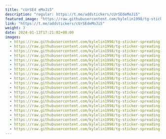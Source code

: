 ```yaml
---
title: "cUrSEd eMoJi5"
description: "regular: https://t.me/addstickers/cUrSEdeMoJi5"
featured_image: "https://raw.githubusercontent.com/kylelin1998/tg-sticker-spreading-worldwide-images/main/img/08998b2a-f973-4334-813a-20859829f3a5.jpg"
link: "https://t.me/addstickers/cUrSEdeMoJi5"
weight: 3
date: 2024-01-13T17:21:02+08:00
images:
  - https://raw.githubusercontent.com/kylelin1998/tg-sticker-spreading-worldwide-images/main/img/08998b2a-f973-4334-813a-20859829f3a5.jpg
  - https://raw.githubusercontent.com/kylelin1998/tg-sticker-spreading-worldwide-images/main/img/4016e68f-378d-46e4-b9ee-832250bc1c2b.jpg
  - https://raw.githubusercontent.com/kylelin1998/tg-sticker-spreading-worldwide-images/main/img/98b16b65-63b8-41e4-abb9-61a80ef21474.jpg
  - https://raw.githubusercontent.com/kylelin1998/tg-sticker-spreading-worldwide-images/main/img/986a8a15-8d73-4e63-ad68-e03d98f98b4c.jpg
  - https://raw.githubusercontent.com/kylelin1998/tg-sticker-spreading-worldwide-images/main/img/dae8a264-5f2e-4c9f-b74a-746519342906.jpg
  - https://raw.githubusercontent.com/kylelin1998/tg-sticker-spreading-worldwide-images/main/img/f1d8e960-d769-4442-8ed7-fb9c0d43077d.jpg
  - https://raw.githubusercontent.com/kylelin1998/tg-sticker-spreading-worldwide-images/main/img/da3639de-d197-4446-bc68-91c21d98117e.jpg
  - https://raw.githubusercontent.com/kylelin1998/tg-sticker-spreading-worldwide-images/main/img/a9e22545-a2fa-4276-9814-2ed81adfca0b.jpg
  - https://raw.githubusercontent.com/kylelin1998/tg-sticker-spreading-worldwide-images/main/img/49464eae-3b9e-4da4-9762-491d759c2902.jpg
  - https://raw.githubusercontent.com/kylelin1998/tg-sticker-spreading-worldwide-images/main/img/f4115271-00f6-4223-a241-44be82353ce6.jpg
  - https://raw.githubusercontent.com/kylelin1998/tg-sticker-spreading-worldwide-images/main/img/0db626eb-05d4-424a-a88a-ce2c08d52328.jpg
  - https://raw.githubusercontent.com/kylelin1998/tg-sticker-spreading-worldwide-images/main/img/c9ba3124-7926-4e6f-a103-22ef1c65e7c8.jpg
  - https://raw.githubusercontent.com/kylelin1998/tg-sticker-spreading-worldwide-images/main/img/76767e98-4dd9-4fef-8c93-91c14a977ab2.jpg
  - https://raw.githubusercontent.com/kylelin1998/tg-sticker-spreading-worldwide-images/main/img/df682620-48b4-4125-98ca-4a8fb8031045.jpg
  - https://raw.githubusercontent.com/kylelin1998/tg-sticker-spreading-worldwide-images/main/img/3e8de6a5-c467-43ee-a697-be5f4ae837e1.jpg
  - https://raw.githubusercontent.com/kylelin1998/tg-sticker-spreading-worldwide-images/main/img/f4b0c81d-20ab-4e3b-b960-234666c9c56f.jpg
  - https://raw.githubusercontent.com/kylelin1998/tg-sticker-spreading-worldwide-images/main/img/e1e06168-6f85-4be0-b3bd-8b5568fd9724.jpg
  - https://raw.githubusercontent.com/kylelin1998/tg-sticker-spreading-worldwide-images/main/img/5959b56a-ce02-4ff4-ab98-112c8d4e2f3e.jpg
  - https://raw.githubusercontent.com/kylelin1998/tg-sticker-spreading-worldwide-images/main/img/cad1950a-ea52-45c0-900d-74cd5da14a8e.jpg
  - https://raw.githubusercontent.com/kylelin1998/tg-sticker-spreading-worldwide-images/main/img/9609e5da-f68d-4f32-bd22-6c516bfbc1bf.jpg
---
```

